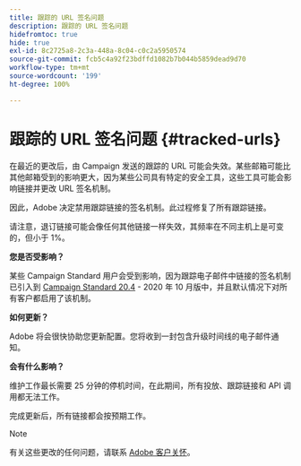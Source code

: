 ```yaml
---
title: 跟踪的 URL 签名问题
description: 跟踪的 URL 签名问题
hidefromtoc: true
hide: true
exl-id: 8c2725a8-2c3a-448a-8c04-c0c2a5950574
source-git-commit: fcb5c4a92f23bdffd1082b7b044b5859dead9d70
workflow-type: tm+mt
source-wordcount: '199'
ht-degree: 100%

---
```


# 跟踪的 URL 签名问题 {#tracked-urls}

在最近的更改后，由 Campaign 发送的跟踪的 URL 可能会失效。某些邮箱可能比其他邮箱受到的影响更大，因为某些公司具有特定的安全工具，这些工具可能会影响链接并更改 URL 签名机制。

因此，Adobe 决定禁用跟踪链接的签名机制。此过程修复了所有跟踪链接。

请注意，退订链接可能会像任何其他链接一样失效，其频率在不同主机上是可变的，但小于 1%。

**您是否受影响？**

某些 Campaign Standard 用户会受到影响，因为跟踪电子邮件中链接的签名机制已引入到 [Campaign Standard 20.4](release-notes-2020.md#release-20-4---october-2020) - 2020 年 10 月版中，并且默认情况下对所有客户都启用了该机制。

**如何更新？**

Adobe 将会很快协助您更新配置。您将收到一封包含升级时间线的电子邮件通知。

**会有什么影响？**

维护工作最长需要 25 分钟的停机时间，在此期间，所有投放、跟踪链接和 API 调用都无法工作。

完成更新后，所有链接都会按预期工作。

>[!NOTE]
>
>有关这些更改的任何问题，请联系 [Adobe 客户关怀](https://helpx.adobe.com/cn/enterprise/admin-guide.html/enterprise/using/support-for-experience-cloud.ug.html)。
